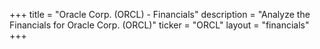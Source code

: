 +++
title = "Oracle Corp. (ORCL) - Financials"
description = "Analyze the Financials for Oracle Corp. (ORCL)"
ticker = "ORCL"
layout = "financials"
+++


